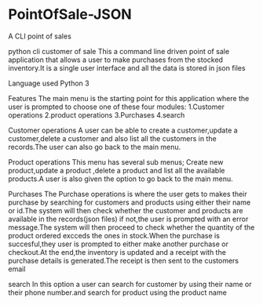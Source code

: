 # PointOfSale-JSON
A CLI point of sales

python cli customer of sale
This a command line driven point of sale application that allows a user to make purchases from the stocked inventory.It is a single user interface and all the data is stored in json files

Language used
Python 3

Features
The main menu is the starting point for this application where the user is prompted to choose one of these four modules: 1.Customer operations 2.product operations 3.Purchases 4.search

Customer operations
A user can be able to create a customer,update a customer,delete a customer and also list all the customers in the records.The user can also go back to the main menu.

Product operations
This menu has several sub menus; Create new product,update a product ,delete a product and list all the available products.A user is also given the option to go back to the main menu.

Purchases
The Purchase operations is where the user gets to makes their purchase by searching for customers and products using either their name or id.The system will then check whether the customer and products are available in the records(json files) if not,the user is prompted with an error message.The system will then proceed to check whether the quantity of the product ordered excceds the ones in stock.When the purchase is succesful,they user is prompted to either make another purchase or checkout.At the end,the inventory is updated and a receipt with the purchase details is generated.The receipt is then sent to the customers email

search
In this option a user can search for customer by using their name or their phone number.and search for product using the product name
